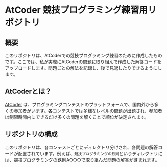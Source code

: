 # AtCoder 競技プログラミング練習用リポジトリ

## 概要
このリポジトリは、AtCoderでの競技プログラミング練習のために作成したものです。ここでは、私が実際にAtCoderの問題に取り組んで作成した解答コードをアップロードします。問題ごとの解法を記録し、後で見返したりできるようにします。

## AtCoderとは？
[AtCoder](https://atcoder.jp/) は、プログラミングコンテストのプラットフォームで、国内外から多くの参加者がいます。各コンテストでは多様なレベルの問題が出題され、参加者は制限時間内にできるだけ多くの問題を解くことで順位が決定されます。

## リポジトリの構成
このリポジトリは、各コンテストごとにディレクトリ分けされ、各問題の解答コードが配置されています。例えば、`競技プログラミングの鉄則`というディレクトリには、競技プログラミングの鉄則A○○○で取り組んだ問題の解答が含まれます。

